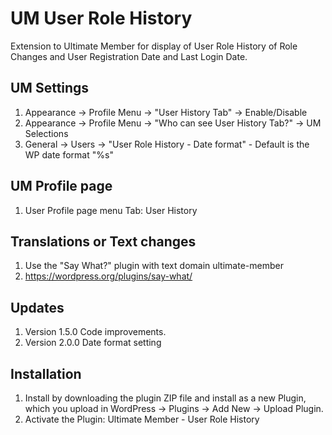 # UM User Role History
Extension to Ultimate Member for display of User Role History of Role Changes and User Registration Date and Last Login Date.

## UM Settings
1. Appearance -> Profile Menu -> "User History Tab" -> Enable/Disable
2. Appearance -> Profile Menu -> "Who can see User History Tab?" -> UM Selections
3. General -> Users -> "User Role History - Date format" - Default is the WP date format "%s"

## UM Profile page
1. User Profile page menu Tab: User History

## Translations or Text changes
1. Use the "Say What?" plugin with text domain ultimate-member
2. https://wordpress.org/plugins/say-what/

## Updates
1. Version 1.5.0 Code improvements.
2. Version 2.0.0 Date format setting

## Installation
1. Install by downloading the plugin ZIP file and install as a new Plugin, which you upload in WordPress -> Plugins -> Add New -> Upload Plugin.
2. Activate the Plugin: Ultimate Member - User Role History
